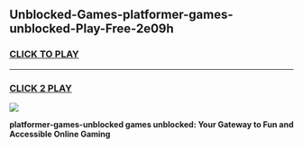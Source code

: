 
## Unblocked-Games-platformer-games-unblocked-Play-Free-2e09h
<h3>
<a href="https://premium76.site?title=platformer-games-unblocked&ref=20A">CLICK TO PLAY</a></h3>
<hr>

<h3>
<a href="https://premium76.site?title=platformer-games-unblocked&ref=20A">CLICK 2 PLAY</a>
  
</h3>

<a href="https://premium76.site?title=platformer-games-unblocked&ref=20A"><img src="https://clearcache.store/games.png"></a>


**platformer-games-unblocked games unblocked: Your Gateway to Fun and Accessible Online Gaming**
